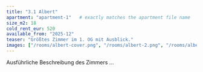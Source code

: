 ```yaml
---
title: "3.1 Albert"
apartment: "apartment-1"   # exactly matches the apartment file name
size_m2: 18
cold_rent_eur: 520
available_from: "2025-12"
teaser: "Größtes Zimmer im 1. OG mit Ausblick."
images: ["/rooms/albert-cover.png", "/rooms/albert-2.png", "/rooms/albert-2.png"]
---
```

Ausführliche Beschreibung des Zimmers …
